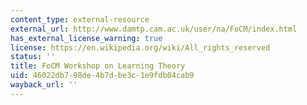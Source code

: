 ```yaml
---
content_type: external-resource
external_url: http://www.damtp.cam.ac.uk/user/na/FoCM/index.html
has_external_license_warning: true
license: https://en.wikipedia.org/wiki/All_rights_reserved
status: ''
title: FoCM Workshop on Learning Theory
uid: 46022db7-98de-4b7d-be3c-1e9fdb04cab9
wayback_url: ''
---
```

